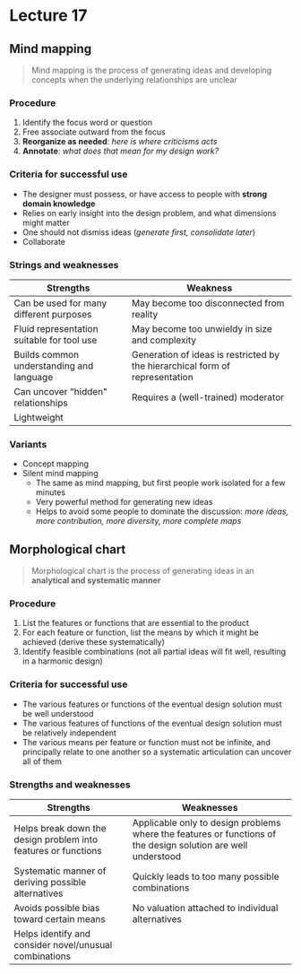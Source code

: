 # Lecture 17

## Mind mapping

> Mind mapping is the process of generating ideas and developing concepts when the underlying relationships are unclear

### Procedure

1) Identify the focus word or question
2) Free associate outward from the focus
3) **Reorganize as needed**: *here is where criticisms acts*
4) **Annotate**: *what does that mean for my design work?*

### Criteria for successful use

- The designer must possess, or have access to people with **strong domain knowledge**
- Relies on early insight into the design problem, and what dimensions might matter
- One should not dismiss ideas (*generate first, consolidate later*)
- Collaborate

### Strings and weaknesses

| Strengths | Weakness |
| --------- | -------- |
| Can be used for many different purposes | May become too disconnected from reality |
| Fluid representation suitable for tool use | May become too unwieldy in size and complexity |
| Builds common understanding and language | Generation of ideas is restricted by the hierarchical form of representation |
| Can uncover "hidden" relationships | Requires a (well-trained) moderator |
| Lightweight | |

### Variants

- Concept mapping
- Silent mind mapping
    - The same as mind mapping, but first people work isolated for a few minutes
    - Very powerful method for generating new ideas
    - Helps to avoid some people to dominate the discussion: *more ideas, more contribution, more diversity, more complete maps*

## Morphological chart

> Morphological chart is the process of generating ideas in an **analytical and systematic manner**

### Procedure

1) List the features or functions that are essential to the product
2) For each feature or function, list the means by which it might be achieved (derive these systematically)
3) Identify feasible combinations (not all partial ideas will fit well, resulting in a harmonic design)

### Criteria for successful use

- The various features or functions of the eventual design solution must be well understood
- The various features of functions of the eventual design solution must be relatively independent
- The various means per feature or function must not be infinite, and principally relate to one another so a systematic articulation can uncover all of them

### Strengths and weaknesses

| Strengths | Weaknesses |
| --------- | ---------- |
| Helps break down the design problem into features or functions | Applicable only to design problems where the features or functions of the design solution are well understood |
| Systematic manner of deriving possible alternatives | Quickly leads to too many possible combinations |
| Avoids possible bias toward certain means | No valuation attached to individual alternatives |
| Helps identify and consider novel/unusual combinations | |